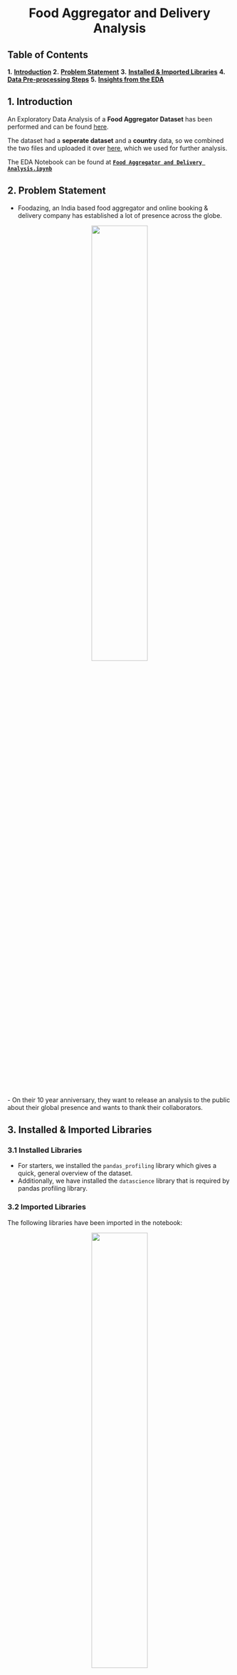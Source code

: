 ﻿
# <center>**Food Aggregator and Delivery Analysis**</center>

## **Table of Contents**

**1.**  [**Introduction**](#Section1)
**2.**  [**Problem Statement**](#Section2)
**3.**  [**Installed & Imported Libraries**](#Section3)
**4.**  [**Data Pre-processing Steps**](#Section4)
**5.**  [**Insights from the EDA**](#Section5)

<a name=Section1></a>

## **1. Introduction**

An Exploratory Data Analysis of a **Food Aggregator Dataset** has been performed and can be found [here](https://www.kaggle.com/shrutimehta/zomato-restaurants-data).

The dataset had a **seperate dataset** and a **country** data, so we combined the two files and uploaded it over [here](), which we used for further analysis.

The EDA Notebook can be found at [**`Food Aggregator and Delivery Analysis.ipynb`**]() 

<a  name = Section2></a>

## **2. Problem Statement**


- Foodazing, an India based food aggregator and online booking & delivery company has established a lot of presence across the globe.
<center><img  src="https://cdn2.iconfinder.com/data/icons/valentine-day-16/512/599_dinner_food_BBQ_love_valentine_valentine_valentines_day_love-512.png"  width=50%></center>
- On their 10 year anniversary, they want to release an analysis to the public about their global presence and wants to thank their collaborators.

<a  name = Section3></a>

## **3. Installed & Imported Libraries**

<a  name = Section31></a>

### **3.1 Installed Libraries**

- For starters, we installed the `pandas_profiling` library which gives a quick, general overview of the dataset.
- Additionally, we have installed the `datascience` library that is required by pandas profiling library.

<a  name = Section32></a>

### **3.2 Imported Libraries**

The following libraries have been imported in the notebook:
<center><img  src="https://fiverr-res.cloudinary.com/images/q_auto,f_auto/gigs/187550926/original/cde47296f9d02346b6561eee753741d7272bfce6/do-data-analysis-in-python-using-numpy-pandas-matplotlib-seaborn.jpg"  width=50%></center>

- **Pandas**: Importing for panel data analysis
- **Pandas Profiling**: To perform data profiling
- **Numpy**: For numerical python operations
- **Matplotlib (Pyplot)**: A popular plotting library used along with pandas
- **Seaborn**: A library, built on matplotlib, to create beautiful plots
- **Plotly**: To create interactive graphs
- **WordCloud**: To create wordclouds
- **nltk.flatten**: To perform a flatten operation in the notebook.

<a  name = Section4></a>

## **4. Data Pre-processing Steps**

<a  name = Section41></a>

### **4.1 Dataset Description**:

<center>

|Dataset| Records | Features | Dataset Size |
| :--: | :--: | :--: | :--: |
| Food Aggregator and Delivery Analysis | 9551 | 21 | 2.15 MB |

<br>

|ID|Feature name|Feature description|
|:--|:--|:--|
|1|**Restaurant ID**|Identification Number |
|2|**Restaurant Name**| Name Of the Restaurant|
|3|**Country Code**| Country identification|
|4|**City**| City name|
|5|**Address**|Address |
|6|**Locality**| Locality name|
|7|**Locality Verbose**|Long Address of the Restaurant |
|8|**Longitude**| Longitude|
|9|**Latitude**| Latitude|
|10|**Cuisines**|Types Of Cuisines Served |
|11|**Average Cost for two**| Average Cost if two people visit the Restaurant|
|12|**Currency**|Currency of the country where restaurant is |
|13|**Has Table booking**| Can we book tables in Restaurant? Yes/No|
|14|**Has Online delivery**| Can we have online delivery ? Yes/No|
|15|**Is delivering now**|Is the Restaurant delivering food now? Yes/No |
|16|**Switch to order menu**|Switch to order menu ? Yes/ No |
|17|**Price range**|Categorized price between 1 -4 |
|18|**Aggregate rating**|Categorizing ratings between 1-5 |
|19|**Rating color**| Different colors representing Customer Rating|
|20|**Rating text**| Different Rating like Excellent, Very Good ,Good, Avg., Poor, Not Rated|
|21|**Votes**|No.Of Votes received by restaurant from customers. |

</center>

### **4.2 Data Cleaning**

- In this section, we will perform the **cleaning** operations on the data using information from the previous section.

- We will simply **drop the 9 rows** with **missing cells**.

- There is an additional file that consists of **country names**  **corresponding** to a specific **country code**. We will **merge** this file with the original dataset.
<a name=Section5></a>

## **5. Insights from the EDA**

<center><img  src="https://i.pinimg.com/originals/1b/9c/5e/1b9c5edf895e27b842ce49c73d48a385.gif"  width=50%></center>

- Most of the Restaurants are from India (8156), followed by USA.

- Out of the 9000 restaurants, **more than 1800** are **Not Rated**.

- Most of the restaurants have Aggregate rating ranging **between 3.0 to 4.0**.

- There are **144 unique cuisines** across all the restaurants.

- **8340 restaurants** with less than **500 votes**.

- **Toit** has the **highest amount of customer votes** - 10,934 votes.

- **North Indian, Chinese, Indian, Fast Food, South Indian, Mughlai, Mithai, Street Food, Bakery, Deserts**, and **Italian** are the popular cuisines in India

- **Cafe Coffee Day, McDonald's, Domino's Pizza, Subway, Baskin Robbins, Keventers, Pizza Hut, Barbeque Nation, Green Chick Chop**, and **Haldiram's** have a lot of chains across India.

- Most of the Indian restaurants are **based in New Delhi** and its surrounding areas.

- A lot of New Delhi based restaurants are present in many localities like **Connaught Place, Aerocity, Barakhamba Road**, and **Janpath**.

- **Mumbai, Kolkata**, and **Bangalore** each **have 20 outlets** with Foodazing.

- Foodazing is established in **14 countries outside India**.

- **USA** has **highest number** of the restaurants outside India with **425 restaurants**, followed by the **UK with 80 restaurants**.

- **American, Burger, Seafood, Indian, Chinese, Cafe, Italian, Mexican**, and **Breakfast** are some of the most preferred **cuisines outside India**.
